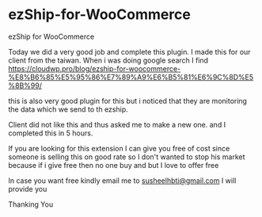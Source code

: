 # ezShip-for-WooCommerce
ezShip for WooCommerce


Today we did a very good job and complete this plugin. I made this for our client from the taiwan. When i was doing google search I find https://cloudwp.pro/blog/ezship-for-woocommerce-%E8%B6%85%E5%95%86%E7%89%A9%E6%B5%81%E6%9C%8D%E5%8B%99/

this is also very good plugin for this but i noticed that they are monitoring the data which we send to th ezship.

Client did not like this and thus asked me to make a new one. and I completed this in 5 hours.

If you are looking for this extension I can give you free of cost since someone is selling this on good rate so I don't wanted to stop his market because if i give free then no one buy and but I love to offer free

In case you want free kindly email me to susheelhbti@gmail.com  I will provide you

Thanking You
